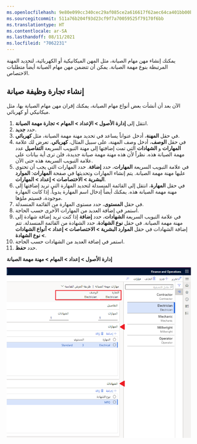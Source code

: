 ```yaml
---
ms.openlocfilehash: 9e80e099cc340cec29af085ce2a616617f62aec64ca401bb00b3b9473b655951
ms.sourcegitcommit: 511a76b204f93d23cf9f7a70059525f79170f6bb
ms.translationtype: HT
ms.contentlocale: ar-SA
ms.lasthandoff: 08/11/2021
ms.locfileid: "7062231"
---
```

يمكنك إنشاء مهن مهام الصيانة، مثل المهن الميكانيكية أو الكهربائية، لتحديد المهنة المرتبطة بنوع مهمة الصيانة. يمكن أن تتضمن مهن مهام الصيانة أيضاً متطلبات الاختصاص.  

## <a name="create-a-maintenance-job-trade"></a>إنشاء تجارة وظيفة صيانة
الآن بعد أن أنشأت بعض أنواع مهام الصيانة، يمكنك إقران مهن مهام الصيانة بها، مثل ميكانيكي أو كهربائي.

1.  انتقل إلى **إدارة الأصول > الإعداد > المهام > تجارة مهمة الصيانة**.
2.  حدد **جديد**.
3.  في حقل **المهنة**، أدخل عنواناً يساعد في تحديد مهنة مهمة الصيانة، مثل **كهربائي**.
4.  في حقل **الوصف**، أدخل وصف المهنة، على سبيل المثال، **كهربائي**.
تعرض لك علامة التبويب السريعة **التفاصيل** عدد **‎المهارات** و **الشهادات** التي تمت إضافتها إلى مهنة مهمة الصيانة هذه. نظراً لأن هذه مهنة مهمة صيانة جديدة، فلن ترى أية بيانات على علامة التبويب السريعة هذه حتى الآن.
5.  في علامة التبويب السريعة **المهارات**، حدد **إضافة**. حدد المهارات التي يجب أن تحتوي عليها مهنة مهمة الصيانة. يتم إنشاء المهارات وتحديثها في صفحة **المهارات**: **الموارد البشرية > الاختصاصات > إعداد > المهارات**. 
6.  في حقل **المهارة**، انتقل إلى القائمة المنسدلة لتحديد المهارة التي تريد إضافتها إلى مهنة مهمة الصيانة هذه. يمكنك أيضاً إدخال اسم المهارة يدوياً. إذا كانت المهارة موجودة، فسيتم ملؤها.
7.  في حقل **المستوى**، حدد مستوى المهارة من القائمة المنسدلة.
8.  استمر في إضافة العديد من المهارات الأخرى حسب الحاجة.
9.  في علامة التبويب السريعة **الشهادات**، حدد **إضافة** إذا كنت تريد إضافة شهادة إلى مهنة مهمة الصيانة. في حقل **نوع الشهادة**، حدد الشهادة من القائمة المنسدلة. تتم إضافة الشهادات في حقل **الموارد البشرية > الاختصاصات > إعداد > أنواع الشهادات > نوع الشهادة**.
10. استمر في إضافة العديد من الشهادات حسب الحاجة.
11. حدد **حفظ**.

**إدارة الأصول > إعداد > المهام > مهنة مهمة الصيانة**

![لقطة شاشة لصفحة "مهنة مهمة الصيانة".](../media/maintenance-job-trade-ssm.png)

